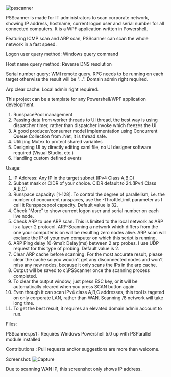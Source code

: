 ![psscanner](https://user-images.githubusercontent.com/57880343/115976871-26e85500-a527-11eb-82e4-b7d1b768056e.png)

PSScanner is made for IT administrators to scan corporate network, showing IP address, hostname, current logon user and serial number for all connected computers.
It is a WPF application written in Powershell.

Featuring ICMP scan and ARP scan, PSScanner can scan the whole network in a fast speed.

Logon user query method: Windows query command

Host name query method: Reverse DNS resolution

Serial number query: WMI remote query. RPC needs to be running on each target otherwise the result will be "...". Domain admin right required.

Arp clear cache: Local admin right required.

This project can be a template for any Powershell/WPF application development.

1) RunspacePool management
2) Passing data from worker threads to UI thread, the best way is using dispatcher timer, rather than dispatcher invoke which freezes the UI.
3) A good producer/consumer model implementation using Concurrent Queue Collection from .Net, it is thread safe.
4) Utilizing Mutex to protect shared variables
5) Designing UI by directly editing xaml file, no UI designer software required (Visual Studio, etc.)
6) Handling custom defined events

Usage:

1) IP Address: Any IP in the target subnet (IPv4 Class A,B,C)
2) Subnet mask or CIDR of your choice. CIDR default to 24.(IPv4 Class A,B,C)
3) Runspace capacity: [1-128]. To control the degree of parallelism, i.e. the number of concurrent runspaces, use the -ThrottleLimit parameter as I call it Runspacepool capacity. Default value is 32.
4) Check "More" to show current logon user and serial number on each live node.
5) Check ARP to use ARP scan. This is limited to the local network as ARP is a layer-2 protocol. ARP-Scanning a network which differs from the one your computer is on will be resulting zero nodes alive. ARP scan will exclude the IP of your own computer on which this script is running.
6) ARP Ping delay [0-9ms]: Delay(ms) between 2 arp probes. I use UDP request for this type of probing. Default value is 2.
7) Clear ARP cache before scanning: For the most accurate result, please clear the cache so you woudn't get any disconnected nodes and won't miss any new nodes, because it only scans the IPs in the arp cache.
8) Output will be saved to c:\PSScanner once the scanning process completed.
9) To clear the output window, just press ESC key, or it will be automatically cleared when you press SCAN button again.
10) Even though it can scan IPv4 class A,B,C addresses, this tool is tageted on only corperate LAN, rather than WAN. Scanning /8 network will take long time.
11) To get the best result, it requires an elevated domain admin account to run.

Files:

PSScanner.ps1  : Requires Windows Powershell 5.0 up with PSParallel module installed

Contributions : Pull requests and/or suggestions are more than welcome.

Screenshot:
![Capture](https://user-images.githubusercontent.com/57880343/115994583-8462bd00-a58c-11eb-9e1d-708a660ccb30.PNG)

Due to scanning WAN IP, this screenshot only shows IP address.
